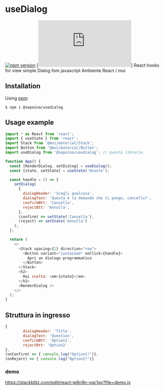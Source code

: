# useDialog 
[![npm version](https://img.shields.io/npm/v/react-universal-hooks.svg?style=flat)](https://www.npmjs.org/package/react-universal-hooks) 
[![Script size](https://img.badgesize.io/sepoina/useDialog/main/dist/useDialog/useDialog.js?label=Script%20size&color=yellow)]
React hooks for view simple Dialog fom javascript
Ambiente React / mui

Installation
-----------
Using [npm](https://www.npmjs.com/):

    $ npm i @sepoina/usedialog

Usage example
-----    

```js
import * as React from 'react';
import { useState } from 'react';
import Stack from '@mui/material/Stack';
import Button from '@mui/material/Button';
import useDialog from '@sepoina/usedialog'; // questa libreria

function App() {
  const [RenderDialog, setDialog] = useDialog();
  const [state, setState] = useState('Niente');

  const handle = () => {
    setDialog(
      {
        dialogHeader: 'Scegli qualcosa',
        dialogText: 'Questa è la domanda che ti pongo, cancello?',
        confirmBtt: 'Cancella',
        rejectBtt: 'Annulla',
      },
      (confirm) => setState('Cancella'),
      (reject) => setState('Annulla')
    );
  };

  return (
    <>
      <Stack spacing={2} direction="row">
        <Button variant="contained" onClick={handle}>
          Apri un dialogo programmatico
        </Button>
      </Stack>
      <h2>
        Hai scelto: <em>{state}</em>
      </h2>
      <RenderDialog />
    </>
  );
}
```

Struttura in ingresso
-----  
```js
{
        dialogHeader: 'Title', 
        dialogText: 'Question',
        confirmBtt: 'Option1',
        rejectBtt: 'Option2'
},
(onConfirm) => { console.log("Option1!")}, 
(onReject) => { console.log("Option2!")}
```

### demo
https://stackblitz.com/edit/react-je8n9n-yqc1qy?file=demo.js
